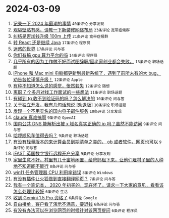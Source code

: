 # 2024-03-09

1. [记录一下 2024 年最潮的事情](https://www.v2ex.com/t/1022020) `40条评论` `分享发现`
1. [观隔壁贴有感，请教一下新装修网络布局](https://www.v2ex.com/t/1022050) `23条评论` `宽带症候群`
1. [纠结是否加钱升级 100m 上传](https://www.v2ex.com/t/1022067) `21条评论` `宽带症候群`
1. [转 React 还是继续 Java](https://www.v2ex.com/t/1022097) `17条评论` `程序员`
1. [迷惑的世界](https://www.v2ex.com/t/1022062) `17条评论` `问与答`
1. [你们有搞 gpu 算力平台的吗](https://www.v2ex.com/t/1022098) `14条评论` `程序员`
1. [几乎所有的因为工作做不好而试图辞职/回老家创业都会失败。](https://www.v2ex.com/t/1022041) `13条评论` `职场话题`
1. [iPhone 和 Mac mini 电脑都更新到最新系统了，遇到了前所未有的大 bug，劝告各位谨慎升级！](https://www.v2ex.com/t/1022106) `12条评论` `Apple`
1. [有种不知道怎么说的感觉，怅然若失](https://www.v2ex.com/t/1022030) `12条评论` `随想`
1. [离职 7 个多月对找工作面试的一些想法](https://www.v2ex.com/t/1022042) `11条评论` `职场话题`
1. [有碰到 tg 收不到验证码的吗？怎么解决的](https://www.v2ex.com/t/1022107) `10条评论` `问与答`
1. [关于独立开发，我有几句话想说 [劝退版]](https://www.v2ex.com/t/1022066) `10条评论` `职场话题`
1. [发现一个不用实名的国内电子邮件服务](https://www.v2ex.com/t/1022018) `10条评论` `分享发现`
1. [claude 真难搞啊](https://www.v2ex.com/t/1022084) `9条评论` `OpenAI`
1. [国内公共 DNS 能解析出被 x 域名真实正确的 ip 吗？虽然不能访问](https://www.v2ex.com/t/1022082) `9条评论` `问与答`
1. [哈啰顺风车值得去吗？](https://www.v2ex.com/t/1022079) `9条评论` `职场话题`
1. [有没有轻量版本的来计算会员到期清单之类的， ob 或者软件，网页也可以](https://www.v2ex.com/t/1022024) `9条评论` `问与答`
1. [iFAST 英国数字银行远程开户分享](https://www.v2ex.com/t/1022019) `9条评论` `分享发现`
1. [家里生意不好，村里有几十亩地闲置，给爸妈租下来，让他们雇村子里的人种地不知道能不能行](https://www.v2ex.com/t/1022116) `8条评论` `问与答`
1. [win11 任务管理器 CPU 利用率错误](https://www.v2ex.com/t/1022021) `8条评论` `Windows`
1. [有没有插件让火狐做到直接翻译网页？](https://www.v2ex.com/t/1022044) `7条评论` `问与答`
1. [我有一个笔记本， 2020 年初买的，现在坏了，请求一下大家的意见，看看该怎么处理比较好](https://www.v2ex.com/t/1022109) `6条评论` `生活`
1. [收到 Gemini 1.5 Pro 资格了](https://www.v2ex.com/t/1022091) `6条评论` `Google`
1. [自由接单，客户看了演示不满意，要退钱](https://www.v2ex.com/t/1022085) `6条评论` `问与答`
1. [有没有办法可以在浏览网页的时候针对该网页提问](https://www.v2ex.com/t/1022070) `6条评论` `程序员`
